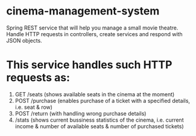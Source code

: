 # cinema-management-system

Spring REST service that will help you manage a small movie theatre. Handle HTTP requests in controllers, create services and respond with JSON objects.

# This service handles such HTTP requests as:
1. GET /seats (shows available seats in the cinema at the moment)
2. POST /purchase (enables purchase of a ticket with a specified details, i.e. seat & row)
3. POST /return (with handling wrong purchase details)
4. /stats (shows current bussiness statistics of the cinema, i.e. current income & number of available seats & number of purchased tickets)
